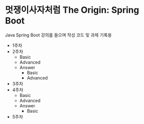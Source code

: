 # 멋쟁이사자처럼 The Origin: Spring Boot

Java Spring Boot 강의를 들으며 작성 코드 및 과제 기록용 

* 1주차
* 2주차
  * Basic
  * Advanced
  * Answer
    * Basic
    * Advanced
* 3주차
* 4주차
  * Basic
  * Advanced
  * Answer
    * Basic 
* 5주차